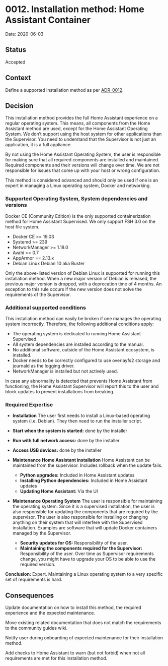 # 0012. Installation method: Home Assistant Container

Date: 2020-06-03

## Status

Accepted

## Context

Define a supported installation method as per [ADR-0012](https://github.com/home-assistant/architecture/blob/master/adr/0012-define-supported-installation-method.md).

## Decision

This installation method provides the full Home Assistant experience on a regular operating system. This means, all components from the Home Assistant method are used, except for the Home Assistant Operating System. We don’t support using the host system for other applications than the Supervisor. You need to understand that the Supervisor is not just an application, it is a full appliance.

By not using the Home Assistant Operating System, the user is responsible for making sure that all required components are installed and maintained. Required components and their versions will change over time. We are not responsible for issues that come up with your host or wrong configuration.

This method is considered advanced and should only be used if one is an expert in managing a Linux operating system, Docker and networking.

### Supported Operating System, System dependencies and versions

Docker CE (Community Edition) is the only supported containerization method for Home Assistant Supervised. We only support FSH 3.0 on the host file system.

- Docker CE >= 19.03
- Systemd >= 239
- NetworkManager >= 1.18.0
- Avahi >= 0.7
- AppArmor == 2.13.x
- Debian Linux Debian 10 aka Buster

Only the above-listed version of Debian Linux is supported for running this installation method. When a new major version of Debian is released, the previous major version is dropped, with a deprecation time of 4 months. An exception to this rule occurs if the new version does not solve the requirements of the Supervisor.

### Additional supported conditions

This installation method can easily be broken if one manages the operating system incorrectly. Therefore, the following additional conditions apply:

- The operating system is dedicated to running Home Assistant Supervised.
- All system dependencies are installed according to the manual.
- No additional software, outside of the Home Assistant ecosystem, is installed.
- Docker needs to be correctly configured to use overlayfs2 storage and journald as the logging driver.
- NetworkManager is installed but not actively used.

In case any abnormality is detected that prevents Home Assistant from functioning, the Home Assistant Supervisor will report this to the user and block updates to prevent installations from breaking.

### Required Expertise

- **Installation**
  The user first needs to install a Linux-based operating system (i.e. Debian). They then need to run the installer script.

* **Start when the system is started:** done by the installer
* **Run with full network access:** done by the installer
* **Access USB devices:** done by the installer

* **Maintenance Home Assistant installation**
  Home Assistant can be maintained from the supervisor. Includes rollback when the update fails.

  - **Python upgrades:** Included in Home Assistant updates
  - **Installing Python dependencies:** Included in Home Assistant updates
  - **Updating Home Assistant:** Via the UI

- **Maintenance Operating System**
  The user is responsible for maintaining the operating system. Since it is a supervised installation, the user is also responsible for updating the components that are required by the supervisor. The user is also responsible for installing or changing anything on their system that will interfere with the Supervised installation. Examples are software that will update Docker containers managed by the Supervisor.

  - **Security updates for OS:** Responsibility of the user.
  - **Maintaining the components required for the Supervisor:** Responsibility of the user. Over time as Supervisor requirements change, you might have to upgrade your OS to be able to use the required version.

**Conclusion:** Expert. Maintaining a Linux operating system to a very specific set of requirements is hard.

## Consequences

Update documentation on how to install this method, the required experience and the expected maintenance.

Move existing related documentation that does not match the requirements to the community guides wiki.

Notify user during onboarding of expected maintenance for their installation method.

Add checks to Home Assistant to warn (but not forbid) when not all requirements are met for this installation method.
